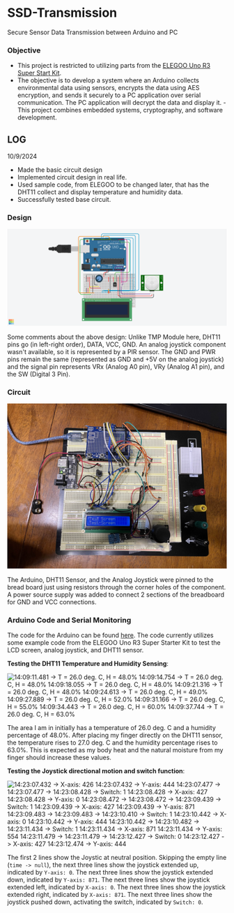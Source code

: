 # SSD-Transmission
Secure Sensor Data Transmission between Arduino and PC

### Objective
- This project is restricted to utilizing parts from the [ELEGOO Uno R3 Super Start Kit](https://www.elegoo.com/products/elegoo-uno-r3-super-starter-kit).
- The objective is to develop a system where an Arduino collects environmental data using sensors, encrypts the data using AES encryption, and sends it securely to a PC application over serial communication. The PC application will decrypt the data and display it. - This project combines embedded systems, cryptography, and software development.

## LOG
10/9/2024
- Made the basic circuit design
- Implemented circuit design in real life.
- Used sample code, from ELEGOO to be changed later, that has the DHT11 collect and display temperature and humidity data.
- Successfully tested base circuit.

### Design
![Tinkercad Design. Version 0](Design-Photos/TinkercadDesign.v0.png)

Some comments about the above design: Unlike TMP Module here,
DHT11 pins go (in left-right order), DATA, VCC, GND. An analog joystick component wasn't available, so it is represented by a PIR sensor. The GND and PWR pins remain the same (represented as GND and +5V on the analog joystick) and the signal pin represents VRx (Analog A0 pin), VRy (Analog A1 pin), and the SW (Digital 3 Pin).

### Circuit
![Circuit. Version 0](Circuit-Photos/Circuit.v0.jpg)

The Arduino, DHT11 Sensor, and the Analog Joystick were pinned to the bread board just using resistors through the corner holes of the component. A power source supply was added to connect 2 sections of the breadboard for GND and VCC connections.

### Arduino Code and Serial Monitoring

The code for the Arduino can be found [here](/Arduino-Code/SSD-Transmission.ino). The code currently utilizes some example code from the ELEGOO Uno R3 Super Starter Kit to test the LCD screen, analog joystick, and DHT11 sensor.

**Testing the DHT11 Temperature and Humidity Sensing**:

![14:09:11.481 -> T = 26.0 deg. C, H = 48.0%
14:09:14.754 -> T = 26.0 deg. C, H = 48.0%
14:09:18.055 -> T = 26.0 deg. C, H = 48.0%
14:09:21.316 -> T = 26.0 deg. C, H = 48.0%
14:09:24.613 -> T = 26.0 deg. C, H = 49.0%
14:09:27.889 -> T = 26.0 deg. C, H = 52.0%
14:09:31.166 -> T = 26.0 deg. C, H = 55.0%
14:09:34.443 -> T = 26.0 deg. C, H = 60.0%
14:09:37.744 -> T = 26.0 deg. C, H = 63.0%](/Serial-Monitoring/TempHumidTest.jpg)

The area I am in initially has a temperature of 26.0 deg. C and a humidity percentage of 48.0%. After placing my finger directly on the DHT11 sensor, the temperature rises to 27.0 deg. C and the humidity percentage rises to 63.0%. This is expected as my body heat and the natural moisture from my finger should increase these values.

**Testing the Joystick directional motion and switch function**:

![14:23:07.432 -> X-axis: 426
14:23:07.432 -> Y-axis: 444
14:23:07.477 -> 
14:23:07.477 -> 
14:23:08.428 -> Switch:  1
14:23:08.428 -> X-axis: 427
14:23:08.428 -> Y-axis: 0
14:23:08.472 -> 
14:23:08.472 -> 
14:23:09.439 -> Switch:  1
14:23:09.439 -> X-axis: 427
14:23:09.439 -> Y-axis: 871
14:23:09.483 -> 
14:23:09.483 -> 
14:23:10.410 -> Switch:  1
14:23:10.442 -> X-axis: 0
14:23:10.442 -> Y-axis: 444
14:23:10.442 -> 
14:23:10.482 -> 
14:23:11.434 -> Switch:  1
14:23:11.434 -> X-axis: 871
14:23:11.434 -> Y-axis: 554
14:23:11.479 -> 
14:23:11.479 -> 
14:23:12.427 -> Switch:  0
14:23:12.427 -> X-axis: 427
14:23:12.474 -> Y-axis: 444](/Serial-Monitoring/JoystickTest.jpg)

The first 2 lines show the Joystic at neutral position. Skipping the empty line (`time -> null`), the next three lines show the joystick extended up, indicated by `Y-axis: 0`. The next three lines show the joystick extended down, indicated by `Y-axis: 871`. The next three lines show the joystick extended left, indicated by `X-axis: 0`. The next three lines show the joystick extended right, indicated by `X-axis: 871`. The next three lines show the joystick pushed down, activating the switch, indicated by `Switch: 0`.